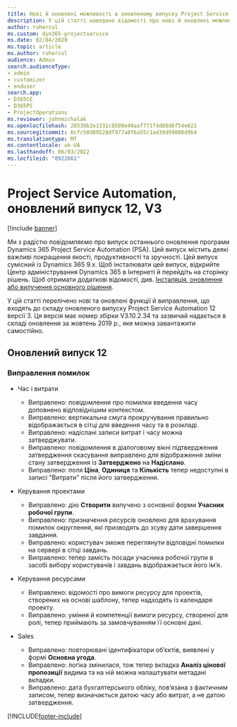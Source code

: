 ```yaml
---
title: Нові й оновлені можливості в оновленому випуску Project Service Automation 12 версії 3
description: У цій статті наведено відомості про нові й оновлені можливості Project Service Automation 12 версії 3.
author: ruhercul
ms.custom: dyn365-projectservice
ms.date: 02/04/2020
ms.topic: article
ms.author: ruhercul
audience: Admin
search.audienceType:
- admin
- customizer
- enduser
search.app:
- D365CE
- D365PS
- ProjectOperations
ms.reviewer: johnmichalak
ms.openlocfilehash: 28539b2e1331c8509e40aaf771f4d88d6f54e022
ms.sourcegitcommit: 6cfc50d89528df977a8f6a55c1ad39d99800d9b4
ms.translationtype: MT
ms.contentlocale: uk-UA
ms.lasthandoff: 06/03/2022
ms.locfileid: "8922661"
---
```

# <a name="project-service-automation-update-release-12-v3"></a>Project Service Automation, оновлений випуск 12, V3

[!include [banner](../includes/psa-now-project-operations.md)]

Ми з радістю повідомляємо про випуск останнього оновлення програми Dynamics 365 Project Service Automation (PSA). Цей випуск містить деякі важливі покращення якості, продуктивності та зручності. Цей випуск сумісний із Dynamics 365 9.x. Щоб інсталювати цей випуск, відкрийте Центр адміністрування Dynamics 365 в Інтернеті й перейдіть на сторінку рішень. Щоб отримати додаткові відомості, див. [Інсталяція, оновлення або вилучення основного рішення](/power-platform/admin/install-remove-preferred-solution).

У цій статті перелічено нові та оновлені функції й виправлення, що входять до складу оновленого випуску Project Service Automation 12 версії 3. Ця версія має номер збірки V3.10.2.34 та зазвичай надається в складі оновлення за жовтень 2019 р., яке можна завантажити самостійно.

## <a name="update-release-12"></a>Оновлений випуск 12

### <a name="bug-fixes"></a>Виправлення помилок

- Час і витрати

    - Виправлено: повідомлення про помилки введення часу доповнено відповіднішим контекстом.
    - Виправлено: вертикальна смуга прокручування правильно відображається в сітці для введення часу та в розкладі.
    - Виправлено: надіслані записи витрат і часу можна затверджувати.
    - Виправлено: повідомлення в діалоговому вікні підтвердження затвердження скасування виправлено для відображення зміни стану затвердження із **Затверджено** на **Надіслано**.
    - Виправлено: поля **Ціна**, **Одиниця** та **Кількість** тепер недоступні в записі "Витрати" після його затвердження.

- Керування проектами

    - Виправлено: дію **Створити** вилучено з основної форми **Учасник робочої групи**.
    - Виправлено: призначення ресурсів оновлено для врахування помилок округлення, які призводять до зсуву дати завершення завдання.
    - Виправлено: користувач зможе переглянути відповідні помилки на сервері в сітці завдань.
    - Виправлено: тепер замість посади учасника робочої групи в засобі вибору користувачів і завдань відображається його ім’я.

- Керування ресурсами

    - Виправлено: відомості про вимоги ресурсу для проектів, створених на основі шаблону, тепер надходять із календаря проекту.
    - Виправлено: уміння й компетенції вимоги ресурсу, створеної для ролі, тепер приймають за замовчуванням її основні дані.

- Sales

    - Виправлено: повторювані ідентифікатори об’єктів, виявлені у формі **Основна угода**.
    - Виправлено: логіка змінилася, тож тепер вкладка **Аналіз цінової пропозиції** видима та на ній можна налаштувати метадані вкладки.
    - Виправлено: дата бухгалтерського обліку, пов’язана з фактичним записом, тепер визначається датою часу або витрат, а не датою затвердження.


[!INCLUDE[footer-include](../includes/footer-banner.md)]
